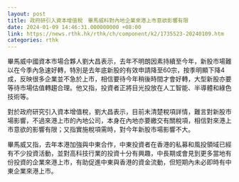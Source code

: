 ```yaml
---
layout: post
title: 政府研引入資本增值稅　畢馬威料對內地企業來港上市意欲影響有限
date: 2024-01-09 14:46:31.000000000 +08:00
link: https://news.rthk.hk/rthk/ch/component/k2/1735523-20240109.htm
categories: rthk
---
```


畢馬威中國資本市場合夥人劉大昌表示，去年不明朗因素持續至今年，新股市場難以在今季內急速好轉，特別是去年底新股的有效申請降至60宗，按季明顯下降4成，反映很多企業並不急於上市，相信要待今年稍後時間才會好轉，大型新股亦要等待市場估值轉趨合理。他又指，投資者正將目光投放在人工智能、半導體和綠色技術等。

對於政府研究引入資本增值稅，劉大昌表示，目前未清楚稅項詳情，難言對新股市場影響，不過來港上市的內地公司，本身在內地亦要繳交有關稅項，相信對來港上市意欲的影響有限；又指實施稅項需時，對今年新股市場影響不大。

畢馬威又指，去年本港加強與中東合作，中東投資者在香港的私募和風投領域已經有不少投資活動，並對高科技行業的投資十分有興趣，中長期或會見到更多當地有份投資的企業來港上市，有助促進中東與香港的資金流動，但短期內未必即時有中東企業來港上市。
